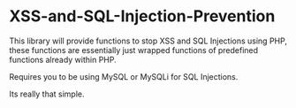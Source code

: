 # XSS-and-SQL-Injection-Prevention
This library will provide functions to stop XSS and SQL Injections using PHP, these functions are essentially just wrapped functions of predefined functions already within PHP.

Requires you to be using MySQL or MySQLi for SQL Injections.

Its really that simple.
